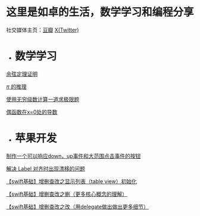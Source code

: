 # 这里是如卓的生活，数学学习和编程分享

社交媒体主页：[豆瓣](https://www.douban.com/people/173354647) [X(Twitter)](https://twitter.com/ruzhuo14881)

- # 数学学习

[余弦定理证明](https://wecache.com/math-pages/lawcosines.html)

[$\pi$ 的推理](https://wecache.com/math-pages/pow.html)

[使用无穷级数计算一道求极限题](https://wecache.com/math-pages/limby.html)

[偶函数在x=0处的导数](https://wecache.com/math-pages/derivativex0.html)



- # 苹果开发

[制作一个可以响应down，up事件和大范围点击事件的按钮](https://wecache.com/appledev/appledev-customizedbutton.html)

[解决 Label 对齐时出现漂移的问题](https://wecache.com/appledev/label-problem.html)

[【swift基础】增删查改之显示列表（table view）初始化](https://wecache.com/appledev/swift-binding-show.html)

[【swift基础】增删查改之删（更多核心概念的理解）](https://wecache.com/appledev/bindtomore.html)

[【swift基础】增删查改之改（用delegate做出做出更多细节）](https://wecache.com/appledev/swift-editable.html)
